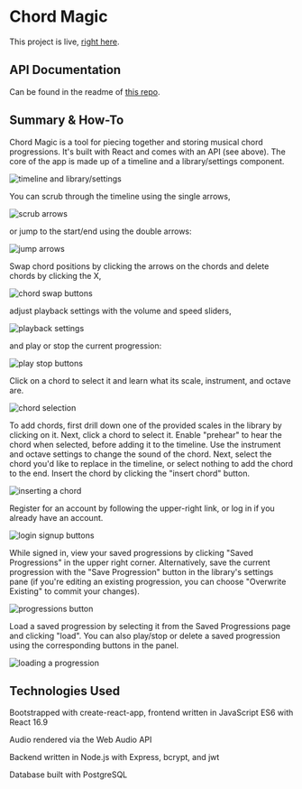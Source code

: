 
# Chord Magic

  

This project is live, [right here](https://chord-magic.bryceklund.dev/).

  

## API Documentation

  

Can be found in the readme of [this repo](https://github.com/bryceklund/chord-magic-server).

  

## Summary & How-To

  

Chord Magic is a tool for piecing together and storing musical chord progressions. It's built with React and comes with an API (see above). The core of the app is made up of a timeline and a library/settings component.

![timeline and library/settings](https://i.imgur.com/i0JZtIR.png)


You can scrub through the timeline using the single arrows,

![scrub arrows](https://i.imgur.com/gGpPHHU.png)


or jump to the start/end using the double arrows: 

![jump arrows](https://i.imgur.com/cyQxLvz.png)


Swap chord positions by clicking the arrows on the chords and delete chords by clicking the X, 

![chord swap buttons](https://i.imgur.com/RbSbY0b.gif)

adjust playback settings with the volume and speed sliders, 

![playback settings](https://i.imgur.com/FIIlksi.png)

and play or stop the current progression:

![play stop buttons](https://i.imgur.com/GLdtt0s.png)


Click on a chord to select it and learn what its scale, instrument, and octave are.

  ![chord selection](https://i.imgur.com/i7cMgfH.gif)

To add chords, first drill down one of the provided scales in the library by clicking on it. Next, click a chord to select it. Enable "prehear" to hear the chord when selected, before adding it to the timeline. Use the instrument and octave settings to change the sound of the chord. Next, select the chord you'd like to replace in the timeline, or select nothing to add the chord to the end. Insert the chord by clicking the "insert chord" button.

![inserting a chord](https://i.imgur.com/K0TPTgO.gif)
  

Register for an account by following the upper-right link, or log in if you already have an account.

![login signup buttons](https://i.imgur.com/Iw8ppBK.png)
  

While signed in, view your saved progressions by clicking "Saved Progressions" in the upper right corner. Alternatively, save the current progression with the "Save Progression" button in the library's settings pane (if you're editing an existing progression, you can choose "Overwrite Existing" to commit your changes).

![progressions button](https://i.imgur.com/JsByDIJ.gif)

 

Load a saved progression by selecting it from the Saved Progressions page and clicking "load". You can also play/stop or delete a saved progression using the corresponding buttons in the panel.

![loading a progression](https://i.imgur.com/4BT6Oby.gif)


## Technologies Used
Bootstrapped with create-react-app, frontend written in JavaScript ES6 with React 16.9

Audio rendered via the Web Audio API

Backend written in Node.js with Express, bcrypt, and jwt

Database built with PostgreSQL